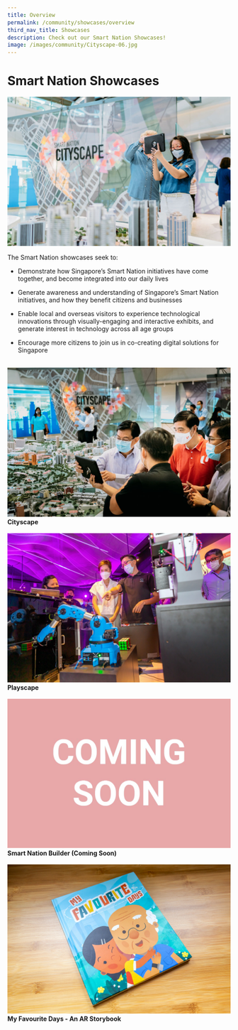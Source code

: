 ```yaml
---
title: Overview
permalink: /community/showcases/overview
third_nav_title: Showcases
description: Check out our Smart Nation Showcases!
image: /images/community/Cityscape-06.jpg
---
```

# Smart Nation Showcases
![Alt text for image on Isomer site](/images/community/Cityscape-06.jpg)

The Smart Nation showcases seek to:

* Demonstrate how Singapore’s Smart Nation initiatives have come together, and become integrated into our daily lives

* Generate awareness and understanding of Singapore’s Smart Nation initiatives, and how they benefit citizens and businesses

* Enable local and overseas visitors to experience technological innovations through visually-engaging and interactive exhibits, and generate interest in technology across all age groups

* Encourage more citizens to join us in co-creating digital solutions for Singapore



<br>
<div class="row">  
  <div class="col"> 
    <a href="/community/showcases/cityscape"><img src="/images/community/Cityscape-01.jpeg"></a><br>
    <div class="header"><b>Cityscape</b></div><br>
  </div>
  	<div class="col"> 
      <a href="/community/showcases/playscape">  <img src="/images/community/Playscape_Rubik.jpg"></a><br>
      <div class="header"><b>Playscape</b></div>  <br>
  </div>
 </div>
 <div class="row">  
     <div class="col"> 
    <a href="/community/showcases/sn-builder"><img src="/images/community/coming-soon.jpg"></a><br>
     <div class="header"><b>Smart Nation Builder (Coming Soon)</b></div><br>
  </div>
     <div class="col"> 
      <a href="/community/showcases/myfavouritedays"><img src="/images/community/MyFavouriteDays.jpg"></a><br>
       <div class="header"><b>My Favourite Days - An AR Storybook</b></div><br>
  </div>